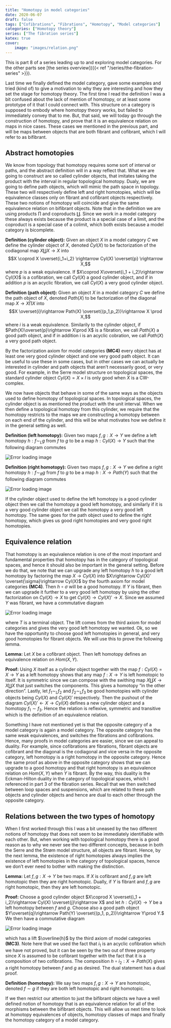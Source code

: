 ```yaml
---
title: "Homotopy in model categories"
date: 2020-06-07
draft: false
tags: ["Cofibrations", "Fibrations", "Homotopy", "Model categories"]
categories: ["Homotopy theory"]
series: ["The fibration series"]
katex: true
cover:
    image: "images/relation.png"
---
```


This is part 8 of a series leading up to and exploring model categories. For the other parts see [the series overview]({{< ref "/series/the-fibration-series" >}}). 

Last time we finally defined the model category, gave some examples and tried (kind of) to give a motivation to why they are interesting and how they set the stage for homotopy theory. The first time I read the definition I was a bit confused about the lack of mention of homotopy, or at least some prototype of it that I could connect with. This structure on a category is supposed to embody where homotopy theory works, but failed to immediately convey that to me. But, that said, we will today go through the construction of homotopy, and prove that it is an equivalence relation on maps in nice cases. These cases we mentioned in the previous part, and will be maps between objects that are both fibrant and cofibrant, which I will refer to as bifibrant.

## Abstract homotopies

We know from topology that homotopy requires some sort of interval or paths, and the abstract definition will in a way reflect that. What we are going to construct are so called cylinder objects, that imitates taking the product with the interval in regular topological homotopy. Dualy, we are going to define path objects, which will mimic the path space in topology. These two will respectively define left and right homotopies, which will be equivalence classes only on fibrant and cofibrant objects respectively. These two notions of homotopy will coincide and give the same equivalence relation on bifibrant objects. Note that in the definition we are using products $\prod$ and coproducts $\coprod$. Since we work in a model category these always exists because the product is a special case of a limit, and the coproduct is a special case of a colimit, which both exists because a model category is bicomplete.

**Definition (cylinder object):** Given an object $X$ in a model category $C$ we define the cylinder object of $X$, denoted $Cyl(X)$ to be factorization of the codiagonal map $X \coprod X \rightarrow X$ into $$X \coprod X \overset{i_1+i_2} \rightarrow Cyl(X) \overset{p} \rightarrow X,$$ where $p$ is a weak equivalence. If $X\coprod X\overset{i_1 + i_2}\rightarrow Cyl(X)$ is a cofibration, we call $Cyl(X)$ a good cylinder object, and if in addition $p$ is an acyclic fibration, we call $Cyl(X)$ a very good cylinder object.

**Definition (path object):** Given an object $X$ in a model category $C$ we define the path object of $X$, denoted $Path(X)$ to be factorization of the diagonal map $X \rightarrow X\prod X$ into $$X \overset{i}\rightarrow Path(X) \overset{(p_1,p_2)}\rightarrow X \prod X,$$ where $i$ is a weak equivalence. Similarily to the cylinder object, if $Path(X)\overset{p}\rightarrow X\prod X$ is a fibration, we call $Path(X)$ a good path object, and if in addition i is an acyclic cobration, we call $Path(X)$ a very good path object.

By the factorization axiom for model categories **(MC4)** every object has at least one very good cylinder object and one very good path object. It can be useful to use these in some cases, but in other cases we can actually be interested in cylinder and path objects that aren’t necessarily good, or very good. For example, in the Serre model structure on topological spaces, the standard cylinder object $Cyl(X)=X\times I$ is only good when $X$ is a CW-complex.

We now have objects that behave in some of the same ways as the objects used to define homotopy of topological spaces. In topological spaces, the cylinder object is as mentioned the product with the unit interval. When we then define a topological homotopy from this cylinder, we require that the homotopy restricts to the maps we are constructing a homotopy between on each end of the cylinder, and this will be what motivates how we define it in the general setting as well.

**Definition (left homotopy):** Given two maps $f,g: X\rightarrow Y$ we define a left homotopy $h:f\sim_L g$ from $f$ to $g$ to be a map $h: Cyl(X)\rightarrow Y$ such that the following diagram commutes

![Error loading image](images/left_homotopy.png)

**Definition (right homotopy):** Given two maps $f,g: X\rightarrow Y$ we define a right homotopy $h:f\sim_R g$ from $f$ to $g$ to be a map $h: X\rightarrow Path(Y)$ such that the following diagram commutes

![Error loading image](images/right_homotopy.png)

If the cylinder object used to define the left homotopy is a good cylinder object then we call the homotopy a good left homotopy, and similarly if it is a very good cylinder object we call the homotopy a very good left homotopy. The same goes for the path object used to define the right homotopy, which gives us good right homotopies and very good right homotopies.

## Equivalence relation

That homotopy is an equivalence relation is one of the most important and fundamental properties that homotopy has in the category of topological spaces, and hence it should also be important in the general setting. Before we do that, we note that we can upgrade any left homotopy $h$ to a good left homotopy by factoring the map $X\rightarrow Cyl(X)$ into $X\rightarrow Cyl(X)' \overset{\sigma}\rightarrow Cyl(X)$ by the fourth axiom for model categories **(MC4)**. Then $h\circ \sigma$ will be a good homotopy. If $Y$ is fibrant, then we can upgrade it further to a very good left homotopy by using the other factorization on $Cyl(X)\rightarrow X$ to get $Cyl(X)\rightarrow Cyl(X)'\rightarrow X$. Since we assumed $Y$ was fibrant, we have a commutative diagram

![Error loading image](images/very_good_homotopy.png)

where $T$ is a terminal object. The lift comes from the third axiom for model categories and gives the very good left homotopy we wanted. Ok, so we have the opportunity to choose good left homotopies in general, and very good homotopies for fibrant objects. We will use this to prove the following lemma.

**Lemma:** Let $X$ be a cofibrant object. Then left homotopy defines an equivalence relation on $Hom(X,Y)$.

**Proof:** Using $X$ itself as a cylinder object together with the map $f:Cyl(X)=X\rightarrow Y$ as a left homotopy shows that any map $f:X\rightarrow Y$ is left homotopic to itself. It is symmetric since we can compose with the swithing map $X\coprod X \rightarrow X\coprod X$ that just switches the components. This gives a homotopy “in the other direction”. Lastly, let $f_1\sim_L f_2$ and $f_2\sim_L f_3$ be good homotopies with cylinder objects being $Cyl(X)$ and $Cyl(X)'$ respectively. Then the pushout of the diagram $Cyl(X)' \leftarrow X \rightarrow Cyl(X)$ defines a new cylinder object and a homotopy $f_1\sim f_3$. Hence the relation is reflexive, symmetric and transitive which is the definition of an equivalence relation.

Something I have not mentioned yet is that the opposite category of a model category is again a model category. The opposite category has the same weak equivalences, and switches the fibrations and cofibrations. Hence, many proofs in model categories are easier, since we can appeal to duality. For example, since cofibrations are fibrations, fibrant objects are cofibrant and the diagonal is the codiagonal and vice versa in the opposite category, left homotopy is a right homotopy in the opposite category. Hence the same proof as above in the opposite category shows that we can upgrade to a good homotopy and that right homotopy is an equivalence relation on $Hom(X,Y)$ when $Y$ is fibrant. By the way, this duality is the Eckman-Hilton duality in the category of topological spaces, which I referenced in part 3 of the fibration series. Recall that we then switched between loop spaces and suspensions, which are related to these path objects and cylinder objects and hence are dual to each other through the opposite category.

## Relations between the two types of homotopy

When I first worked through this I was a bit uneased by the two different notions of homotopy that does not seem to be immediately identifiable with each other. But, when working with topological homotopy there is a good reason as to why we never see the two different concepts, because in both the Serre and the Strøm model structure, all objects are fibrant. Hence, by the next lemma, the existence of right homotopies always implies the existence of left homotopies in the category of topological spaces, hence we don’t ever need to bother with making the distinction.

**Lemma:** Let $f,g:X\rightarrow Y$ be two maps. If $X$ is cofibrant and $f,g$ are left homotopic then they are right homotopic. Dually, if $Y$ is fibrant and $f,g$ are right homotopic, then they are left homotopic.

**Proof:** Choose a good cylinder object $X\coprod X \overset{i_1 + i_2}\rightarrow Cyl(X) \overset{j}\rightarrow X$ and let $h:Cyl(X)\rightarrow Y$ be a left homotopy between $f$ and $g$. Choose also a good path object $Y\overset{q}\rightarrow Path(Y) \overset{(p_1, p_2)}\rightarrow Y\prod Y.$ We then have a commutative diagram

![Error loading image](images/relation.png)

which has a lift $\overline{h}$ by the third axiom of model categories **(MC3)**. Note here that we used the fact that $i_1$ is an acyclic cofibration which we have not proved, but it can be seen by the two out of three property since $X$ is assumed to be cofibrant together with the fact that it is a composition of two cofibrations. The composition $h\circ i_2:X\rightarrow Path(X)$ gives a right homotopy between $f$ and $g$ as desired. The dual statement has a dual proof.

**Definition (homotopy):** We say two maps $f,g:X\rightarrow Y$ are homotopic, denoted $f\sim g$ if they are both left homotopic and right homotopic.

If we then restrict our attention to just the bifibrant objects we have a well defined notion of homotopy that is an equivalence relation for all of the morphisms between the bifibrant objects. This will allow us next time to look at homotopy equivalences of objects, homotopy classes of maps and finally the homotopy category of a model category.